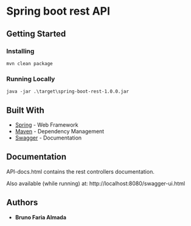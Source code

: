 # Spring boot rest API

## Getting Started 

### Installing

`mvn clean package`

### Running Locally

`java -jar .\target\spring-boot-rest-1.0.0.jar`

## Built With

* [Spring](https://spring.io/) - Web Framework
* [Maven](https://maven.apache.org/) - Dependency Management
* [Swagger](https://swagger.io/) - Documentation

## Documentation

API-docs.html contains the rest controllers documentation.

Also available (while running) at:
http://localhost:8080/swagger-ui.html

## Authors

* **Bruno Faria Almada**
